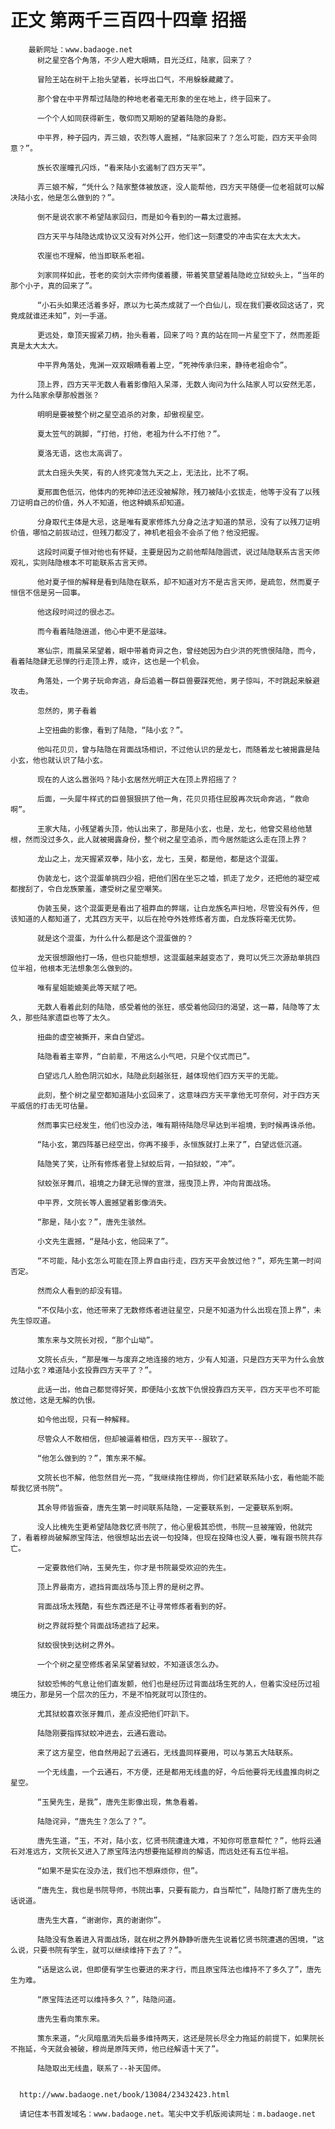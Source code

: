 # 正文 第两千三百四十四章 招摇
        最新网址：www.badaoge.net
          树之星空各个角落，不少人瞪大眼睛，目光泛红，陆家，回来了？
      
          冒险王站在树干上抬头望着，长呼出口气，不用躲躲藏藏了。
      
          那个曾在中平界帮过陆隐的种地老者毫无形象的坐在地上，终于回来了。
      
          一个个人如同获得新生，敬仰而又期盼的望着陆隐的身影。
      
          中平界，种子园内，弄三娘，农烈等人震撼，“陆家回来了？怎么可能，四方天平会同意？”。
      
          族长农崖瞳孔闪烁，“看来陆小玄遏制了四方天平”。
      
          弄三娘不解，“凭什么？陆家整体被放逐，没人能帮他，四方天平随便一位老祖就可以解决陆小玄，他是怎么做到的？”。
      
          倒不是说农家不希望陆家回归，而是如今看到的一幕太过震撼。
      
          四方天平与陆隐达成协议又没有对外公开，他们这一刻遭受的冲击实在太大太大。
      
          农崖也不理解，他当即联系老祖。
      
          刘家同样如此，苍老的奕剑大宗师佝偻着腰，带着笑意望着陆隐屹立狱蛟头上，“当年的那个小子，真的回来了”。
      
          “小石头如果还活着多好，原以为七英杰成就了一个白仙儿，现在我们要收回这话了，究竟成就谁还未知”，刘一手道。
      
          更远处，章顶天握紧刀柄，抬头看着，回来了吗？真的站在同一片星空下了，然而差距真是太大太大。
      
          中平界角落处，鬼渊一双双眼睛看着上空，“死神传承归来，静待老祖命令”。
      
          顶上界，四方天平无数人看着影像陷入呆滞，无数人询问为什么陆家人可以安然无恙，为什么陆家余孽那般嚣张？
      
          明明是要被整个树之星空追杀的对象，却傲视星空。
      
          夏太笠气的跳脚，“打他，打他，老祖为什么不打他？”。
      
          夏洛无语，这也太高调了。
      
          武太白摇头失笑，有的人终究凌驾九天之上，无法比，比不了啊。
      
          夏邢面色低沉，他体内的死神印法还没被解除，残刀被陆小玄拔走，他等于没有了以残刀证明自己的价值，外人不知道，他这种嫡系却知道。
      
          分身取代主体是大忌，这是唯有夏家修炼九分身之法才知道的禁忌，没有了以残刀证明价值，哪怕之前拔动过，但残刀都没了，神机老祖会不会杀了他？他没把握。
      
          这段时间夏子恒对他也有怀疑，主要是因为之前他帮陆隐圆谎，说过陆隐联系古言天师观礼，实则陆隐根本不可能联系古言天师。
      
          他对夏子恒的解释是看到陆隐在联系，却不知道对方不是古言天师，是疏忽，然而夏子恒信不信是另一回事。
      
          他这段时间过的很忐忑。
      
          而今看着陆隐逍遥，他心中更不是滋味。
      
          寒仙宗，雨晨呆呆望着，眼中带着奇异之色，曾经她因为白少洪的死愤恨陆隐，而今，看着陆隐肆无忌惮的行走顶上界，或许，这也是一个机会。
      
          角落处，一个男子玩命奔逃，身后追着一群巨兽要踩死他，男子惊叫，不时跳起来躲避攻击。
      
          忽然的，男子看着
      
          上空扭曲的影像，看到了陆隐，“陆小玄？”。
      
          他叫花贝贝，曾与陆隐在背面战场相识，不过他认识的是龙七，而随着龙七被揭露是陆小玄，他也就认识了陆小玄。
      
          现在的人这么嚣张吗？陆小玄居然光明正大在顶上界招摇了？
      
          后面，一头犀牛样式的巨兽狠狠拱了他一角，花贝贝捂住屁股再次玩命奔逃，“救命啊”。
      
          王家大陆，小残望着头顶，他认出来了，那是陆小玄，也是，龙七，他曾交易给他慧根，然而没过多久，此人就被揭露身份，整个树之星空追杀，而今居然能这么走在顶上界？
      
          龙山之上，龙天握紧双拳，陆小玄，龙七，玉昊，都是他，都是这个混蛋。
      
          伪装龙七，这个混蛋单挑四少祖，把他们困在坐忘之墟，抓走了龙夕，还把他的凝空戒都搜刮了，令白龙族蒙羞，遭受树之星空嘲笑。
      
          伪装玉昊，这个混蛋更是看出了祖莽血的弊端，让白龙族名声扫地，尽管没有外传，但该知道的人都知道了，尤其四方天平，以后在抢夺外姓修炼者方面，白龙族将毫无优势。
      
          就是这个混蛋，为什么什么都是这个混蛋做的？
      
          龙天很想跟他打一场，但也只能想想，这混蛋越来越变态了，竟可以凭三次源劫单挑四位半祖，他根本无法想象怎么做到的。
      
          唯有星姐能媲美此等天赋了吧。
      
          无数人看着此刻的陆隐，感受着他的张狂，感受着他回归的渴望，这一幕，陆隐等了太久，那些陆家遗臣也等了太久。
      
          扭曲的虚空被撕开，来自白望远。
      
          陆隐看着主宰界，“白前辈，不用这么小气吧，只是个仪式而已”。
      
          白望远几人脸色阴沉如水，陆隐此刻越张狂，越体现他们四方天平的无能。
      
          此刻，整个树之星空都知道陆小玄回来了，这意味四方天平拿他无可奈何，对于四方天平威信的打击无可估量。
      
          然而事实已经发生，他们也没办法，唯有期待陆隐尽早达到半祖境，到时候再诛杀他。
      
          “陆小玄，第四阵基已经空出，你再不接手，永恒族就打上来了”，白望远低沉道。
      
          陆隐笑了笑，让所有修炼者登上狱蛟后背，一拍狱蛟，“冲”。
      
          狱蛟张牙舞爪，祖境之力肆无忌惮的宣泄，摇曳顶上界，冲向背面战场。
      
          中平界，文院长等人震撼望着影像消失。
      
          “那是，陆小玄？”，唐先生骇然。
      
          小文先生震撼，“是陆小玄，他回来了”。
      
          “不可能，陆小玄怎么可能在顶上界自由行走，四方天平会放过他？”，郑先生第一时间否定。
      
          然而众人看到的却没有错。
      
          “不仅陆小玄，他还带来了无数修炼者进驻星空，只是不知道为什么出现在顶上界”，未先生惊叹道。
      
          策东来与文院长对视，“那个山坳”。
      
          文院长点头，“那是唯一与废弃之地连接的地方，少有人知道，只是四方天平为什么会放过陆小玄？难道陆小玄投靠四方天平了？”。
      
          此话一出，他自己都觉得好笑，即便陆小玄放下仇恨投靠四方天平，四方天平也不可能放过他，这是无解的仇恨。
      
          如今他出现，只有一种解释。
      
          尽管众人不敢相信，但却被逼着相信，四方天平--服软了。
      
          “他怎么做到的？”，策东来不解。
      
          文院长也不解，他忽然目光一亮，“我继续拖住穆尚，你们赶紧联系陆小玄，看他能不能帮我忆贤书院”。
      
          其余导师皆振奋，唐先生第一时间联系陆隐，一定要联系到，一定要联系到啊。
      
          没人比槐先生更希望陆隐救忆贤书院了，他心里极其恐慌，书院一旦被摧毁，他就完了，看着穆尚破解原宝阵法，他很想站出去说一句投降，但现在投降也没人要，唯有跟书院共存亡。
      
          一定要救他们呐，玉昊先生，你才是书院最受欢迎的先生。
      
          顶上界最南方，遮挡背面战场与顶上界的是树之界。
      
          背面战场太残酷，有些东西还是不让寻常修炼者看到的好。
      
          树之界就将整个背面战场遮挡了起来。
      
          狱蛟很快到达树之界外。
      
          一个个树之星空修炼者呆呆望着狱蛟，不知道该怎么办。
      
          狱蛟恐怖的气息让他们直发颤，他们也是经历过背面战场生死的人，但着实没经历过祖境压力，那是另一个层次的压力，不是不怕死就可以顶住的。
      
          尤其狱蛟喜欢张牙舞爪，差点没把他们吓趴下。
      
          陆隐刚要指挥狱蛟冲进去，云通石震动。
      
          来了这方星空，他自然用起了云通石，无线蛊同样要用，可以与第五大陆联系。
      
          一个无线蛊，一个云通石，不方便，还是都用无线蛊的好，今后他要将无线蛊推向树之星空。
      
          “玉昊先生，是我”，唐先生影像出现，焦急看着。
      
          陆隐诧异，“唐先生？怎么了？”。
      
          唐先生道，“玉，不对，陆小玄，忆贤书院遭逢大难，不知你可愿意帮忙？”，他将云通石对准远方，文院长又进入了原宝阵法内想要拖延穆尚的解语，而远处还有五位半祖。
      
          “如果不是实在没办法，我们也不想麻烦你，但”。
      
          “唐先生，我也是书院导师，书院出事，只要有能力，自当帮忙”，陆隐打断了唐先生的话说道。
      
          唐先生大喜，“谢谢你，真的谢谢你”。
      
          陆隐没有急着进入背面战场，就在树之界外静静听唐先生说着忆贤书院遭遇的困境，“这么说，只要书院有学生，就可以继续维持下去了？”。
      
          “话是这么说，但即便有学生也要进的来才行，而且原宝阵法也维持不了多久了”，唐先生为难。
      
          “原宝阵法还可以维持多久？”，陆隐问道。
      
          唐先生看向策东来。
      
          策东来道，“火凤暗凰消失后最多维持两天，这还是院长尽全力拖延的前提下，如果院长不拖延，今天就会被破，穆尚是原阵天师，他已经解语十天了”。
      
          陆隐取出无线蛊，联系了--补天国师。
      
      
      http://www.badaoge.net/book/13084/23432423.html
      
      请记住本书首发域名：www.badaoge.net。笔尖中文手机版阅读网址：m.badaoge.net
